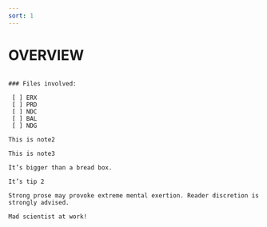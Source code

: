 ```yaml
---
sort: 1
---
```


# OVERVIEW


```note

### Files involved:

 [ ] ERX
 [ ] PRD
 [ ] NDC
 [ ] BAL
 [ ] NDG

```

```note
This is note2
```

```note
This is note3
```

```tip
It’s bigger than a bread box.
```

```tip
It’s tip 2
```

```warning
Strong prose may provoke extreme mental exertion. Reader discretion is strongly advised.
```

```danger
Mad scientist at work!
```

